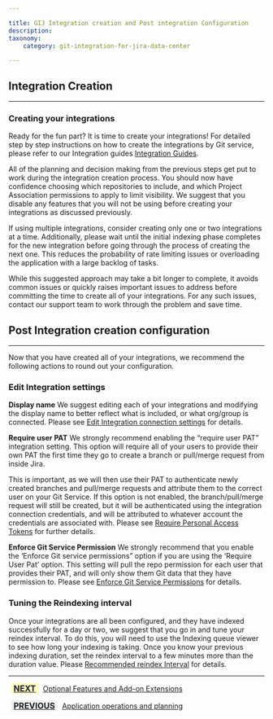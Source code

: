 ```yaml
---

title: GIJ Integration creation and Post integration Configuration
description:
taxonomy:
    category: git-integration-for-jira-data-center

---
```

## Integration Creation
---
### Creating your integrations
Ready for the fun part? It is time to create your integrations! For detailed step by step instructions on how to create the integrations by Git service, please refer to our Integration guides [Integration Guides](https://help.gitkraken.com/git-integration-for-jira-data-center/integration-guides-gij-self-managed/).

All of the planning and decision making from the previous steps get put to work during the integration creation process. You should now have confidence choosing which repositories to include, and which Project Association permissions to apply to limit visibility. We suggest that you disable any features that you will not be using before creating your integrations as discussed previously.

If using multiple integrations, consider creating only one or two integrations at a time. Additionally, please wait until the initial indexing phase completes for the new integration before going through the process of creating the next one. This reduces the probability of rate limiting issues or overloading the application with a large backlog of tasks. 

While this suggested approach may take a bit longer to complete, it avoids common issues or quickly raises important issues to address before committing the time to create all of your integrations. For any such issues, contact our support team  to work through the problem and save time.


## Post Integration creation configuration
---
Now that you have created all of your integrations, we recommend the following actions to round out your configuration.

### Edit Integration settings
**Display name**
We suggest editing each of your integrations and modifying the display name to better reflect what is included, or what org/group is connected. Please see [Edit Integration connection settings](https://help.gitkraken.com/git-integration-for-jira-data-center/edit-integration-connection-settings-gij-self-managed/) for details.

**Require user PAT**
We strongly recommend enabling the “require user PAT” integration setting. This option will require all of your users to provide their own PAT the first time they go to create a branch or pull/merge request from inside Jira. 

This is important, as we will then use their PAT to authenticate newly created branches and pull/merge requests and  attribute them to the correct user on your Git Service. If this option is not enabled, the branch/pull/merge request will still be created, but it will be authenticated using the integration connection credentials, and will be attributed to whatever account the credentials are associated with. Please see [Require Personal Access Tokens](https://help.gitkraken.com/git-integration-for-jira-data-center/require-personal-access-tokens-for-user-actions-create-branch-pull-request-gij-self-managed/) for further details.

**Enforce Git Service Permission**
We strongly recommend that you enable the ‘Enforce Git service permissions” option if you are using the ‘Require User Pat’ option. This setting will pull the repo permission for each user that provides their PAT, and will only show them Git data that they have permission to. Please see [Enforce Git Service Permissions](https://help.gitkraken.com/git-integration-for-jira-data-center/enforce-git-service-permissions-gij-self-managed/) for details.

### Tuning the Reindexing interval
Once your integrations are all been configured, and they have indexed successfully for a day or two, we suggest that you go in and tune your reindex interval. To do this, you will need to use the Indexing queue viewer to see how long your indexing is taking. Once you know  your previous indexing duration, set the reindex interval to a few minutes more than the duration value. Please [Recommended reindex Interval](https://help.gitkraken.com/git-integration-for-jira-data-center/recommended-reindex-interval-setting-gij-self-managed/) for details.

___

[<b style='background-color:#FFFCC3; padding:1px 5px; color:#181D28; border-radius:3px; margin: 0 5px; font-size: medium;'>NEXT</b>](/git-integration-for-jira-data-center/Getting-Started-Guide-Optional-Features-dc) <a href="https://help.gitkraken.com/git-integration-for-jira-data-center/Getting-Started-Guide-Optional-Features-dc/">Optional Features and Add-on Extensions</a>

[<b style='background-color:#F1F1F1; padding:1px 5px; color:#181D28; border-radius:3px; margin: 0 5px; font-size: medium;'>PREVIOUS</b>](/git-integration-for-jira-data-center/git-integration-for-jira-data-center/Getting-Started-Guide-App-operations-and-planning-dc/) <a href="https://help.gitkraken.com/git-integration-for-jira-data-center/git-integration-for-jira-data-center/Getting-Started-Guide-App-operations-and-planning-dc/">Application operations and planning</a>
